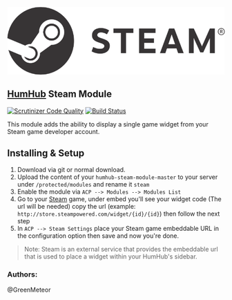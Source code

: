 [![](resources/steamlogo.png)](http://store.steampowered.com/)

## [HumHub](https://www.humhub.org/en) Steam Module

[![Scrutinizer Code Quality](https://scrutinizer-ci.com/g/GreenMeteor/humhub-steam-module/badges/quality-score.png?b=master)](https://scrutinizer-ci.com/g/GreenMeteor/humhub-steam-module/?branch=master) [![Build Status](https://scrutinizer-ci.com/g/GreenMeteor/humhub-steam-module/badges/build.png?b=master)](https://scrutinizer-ci.com/g/GreenMeteor/humhub-steam-module/build-status/master)

This module adds the ability to display a single game widget from your Steam game developer account.

## Installing & Setup
1. Download via git or normal download.
2. Upload the content of your `humhub-steam-module-master` to your server under `/protected/modules` and rename it `steam`
3. Enable the module via `ACP --> Modules --> Modules List`
4. Go to your [Steam](http://store.steampowered.com) game, under embed you'll see your widget code (The url will be needed) copy the url (example: `http://store.steampowered.com/widget/{id}/{id}`) then follow the next step
5. In `ACP --> Steam Settings` place your Steam game embeddable URL in the configuration option then save and now you're done.

> Note: Steam is an external service that provides the embeddable url that is used to place a widget within your HumHub's sidebar.

### __Authors:__
@GreenMeteor
